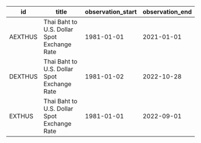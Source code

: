 | id      | title                                       | observation_start   | observation_end   |
|---------|---------------------------------------------|---------------------|-------------------|
| AEXTHUS | Thai Baht to U.S. Dollar Spot Exchange Rate | 1981-01-01          | 2021-01-01        |
| DEXTHUS | Thai Baht to U.S. Dollar Spot Exchange Rate | 1981-01-02          | 2022-10-28        |
| EXTHUS  | Thai Baht to U.S. Dollar Spot Exchange Rate | 1981-01-01          | 2022-09-01        |